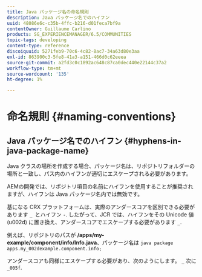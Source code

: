 ```yaml
---
title: Java パッケージ名の命名規則
description: Java パッケージ名でのハイフン
uuid: 48086e6c-c35b-4ffc-b216-d01feca7bf9a
contentOwner: Guillaume Carlino
products: SG_EXPERIENCEMANAGER/6.5/COMMUNITIES
topic-tags: developing
content-type: reference
discoiquuid: 5271feb9-70c6-4c82-8ac7-34a63d80e3aa
exl-id: 863900c3-5fe8-41a3-a151-466d0c62eeea
source-git-commit: a2fd3c0c1892ac648c87ca0dec440e22144c37a2
workflow-type: tm+mt
source-wordcount: '135'
ht-degree: 1%

---
```


# 命名規則 {#naming-conventions}

## Java パッケージ名でのハイフン {#hyphens-in-java-package-name}

Java クラスの場所を作成する場合、パッケージ名は、リポジトリフォルダーの場所と一致し、パス内のハイフンが適切にエスケープされる必要があります。

AEMの開発では、リポジトリ項目の名前にハイフンを使用することが推奨されますが、ハイフンは Java パッケージ名内では無効です。

基になる CRX プラットフォームは、実際のアンダースコアを区別できる必要があります `_ `とハイフン `-`. したがって、JCR では、ハイフンをその Unicode 値 (u002d) に置き換え、アンダースコアでエスケープする必要があります `_`.

例えば、リポジトリのパスが **/apps/my-example/component/info/Info.java**、パッケージ名は `java package apps.my_002dexample.component.info;`

アンダースコアも同様にエスケープする必要があり、次のようにします。 `_` 次に `_005f`.

